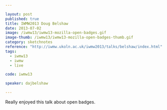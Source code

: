 ```yaml
---

layout: post
published: true
title: IWMW2013 Doug Belshaw
date: 2013-07-02
image: /iwmw13/iwmw13-mozilla-open-badges.gif
image-thumb: /iwmw13/iwmw13-mozilla-open-badges-thumb.gif
category: sketchnotes
reference: "http://iwmw.ukoln.ac.uk/iwmw2013/talks/belshaw/index.html"
tags:
  - iwmw13
  - iwmw
  - live

code: iwmw13

speaker: dajbelshaw

---
```


Really enjoyed this talk about open badges.
